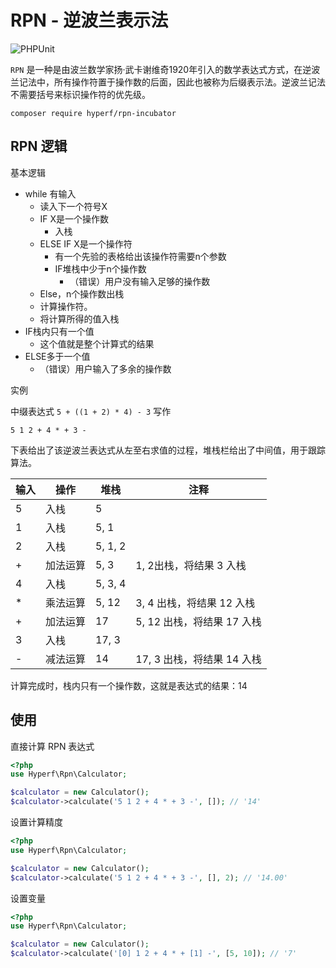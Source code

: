 # RPN - 逆波兰表示法

![PHPUnit](https://github.com/hyperf/rpn-incubator/workflows/PHPUnit/badge.svg)

`RPN` 是一种是由波兰数学家扬·武卡谢维奇1920年引入的数学表达式方式，在逆波兰记法中，所有操作符置于操作数的后面，因此也被称为后缀表示法。逆波兰记法不需要括号来标识操作符的优先级。

```
composer require hyperf/rpn-incubator
```

## RPN 逻辑

基本逻辑

- while 有输入
  - 读入下一个符号X
  - IF X是一个操作数
    - 入栈
  - ELSE IF X是一个操作符
    - 有一个先验的表格给出该操作符需要n个参数
    - IF堆栈中少于n个操作数
      - （错误）用户没有输入足够的操作数
  - Else，n个操作数出栈
  - 计算操作符。
  - 将计算所得的值入栈
- IF栈内只有一个值
  - 这个值就是整个计算式的结果
- ELSE多于一个值
  - （错误）用户输入了多余的操作数

实例

中缀表达式 `5 + ((1 + 2) * 4) - 3` 写作

`5 1 2 + 4 * + 3 -`

下表给出了该逆波兰表达式从左至右求值的过程，堆栈栏给出了中间值，用于跟踪算法。

| 输入 | 操作     | 堆栈    | 注释                       |
| ---- | -------- | ------- | -------------------------- |
| 5    | 入栈     | 5       |                            |
| 1    | 入栈     | 5, 1    |                            |
| 2    | 入栈     | 5, 1, 2 |                            |
| +    | 加法运算 | 5, 3    | 1, 2出栈，将结果 3 入栈    |
| 4    | 入栈     | 5, 3, 4 |                            |
| *    | 乘法运算 | 5, 12   | 3, 4 出栈，将结果 12 入栈  |
| +    | 加法运算 | 17      | 5, 12 出栈，将结果 17 入栈 |
| 3    | 入栈     | 17, 3   |                            |
| -    | 减法运算 | 14      | 17, 3 出栈，将结果 14 入栈 |

计算完成时，栈内只有一个操作数，这就是表达式的结果：14

## 使用

直接计算 RPN 表达式

```php
<?php
use Hyperf\Rpn\Calculator;

$calculator = new Calculator();
$calculator->calculate('5 1 2 + 4 * + 3 -', []); // '14'
```

设置计算精度

```php
<?php
use Hyperf\Rpn\Calculator;

$calculator = new Calculator();
$calculator->calculate('5 1 2 + 4 * + 3 -', [], 2); // '14.00'
```

设置变量

```php
<?php
use Hyperf\Rpn\Calculator;

$calculator = new Calculator();
$calculator->calculate('[0] 1 2 + 4 * + [1] -', [5, 10]); // '7'
```
